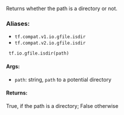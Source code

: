 Returns whether the path is a directory or not.
### Aliases:
- `tf.compat.v1.io.gfile.isdir`
- `tf.compat.v2.io.gfile.isdir`

```
 tf.io.gfile.isdir(path)
```
#### Args:
- `path`: string, `path` to a potential directory
#### Returns:
True, if the path is a directory; False otherwise
